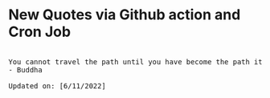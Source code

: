 # New Quotes via Github action and Cron Job

<pre>
<!-- #quote -->
You cannot travel the path until you have become the path itself.
- Buddha

Updated on: [6/11/2022]
<!-- #quoteEnd -->
</pre>
